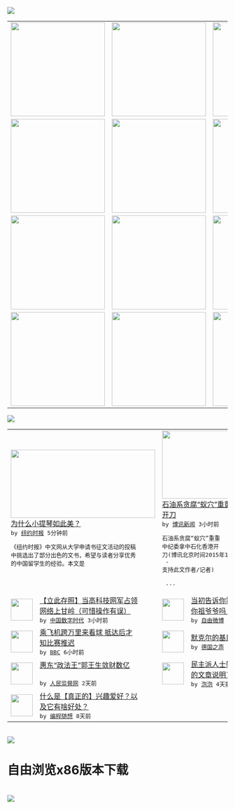 

<a href="https://github.com/greatfire/z/raw/master/FreeBrowser.apk"><img src="https://raw.githubusercontent.com/greatfire/wiki/master/x/header.png" /></a><table><tr><td width="262" align="center" valign="center"><a href="https://github.com/greatfire/wiki/wiki/nyt" title="纽约时报中文网 国际纵览"><img src="https://raw.githubusercontent.com/greatfire/wiki/master/x/nyt_flag.png" width="215"/></a></td><td width="262" align="center" valign="center"><a href="https://github.com/greatfire/wiki/wiki/dw" title=""><img src="https://raw.githubusercontent.com/greatfire/wiki/master/x/dw_flag.png" width="215"/></a></td><td width="262" align="center" valign="center"><a href="https://github.com/greatfire/wiki/wiki/rmjd" title=""><img src="https://raw.githubusercontent.com/greatfire/wiki/master/x/rmjd_flag.png" width="215"/></a></td></tr><tr><td width="262" align="center" valign="center"><a href="https://github.com/paopaonetizen/website" title="泡泡 - 未经审查的互联网信息"><img src="https://raw.githubusercontent.com/greatfire/wiki/master/x/pp_flag.png" width="215"/></a></td><td width="262" align="center" valign="center"><a href="https://github.com/getlantern/mirror" title="以及自由微博和GreatFire.org官方中文论坛"><img src="https://raw.githubusercontent.com/greatfire/wiki/master/x/lantern_flag.png" width="215"/></a></td><td width="262" align="center" valign="center"><a href="https://github.com/cdtmirrors/m/" title=""><img src="https://raw.githubusercontent.com/greatfire/wiki/master/x/cdt_flag.png" width="215"/></a></td></tr><tr><td width="262" align="center" valign="center"><a href="https://github.com/program-think/blog" title="编程随想的博客"><img src="https://raw.githubusercontent.com/greatfire/wiki/master/x/pt_flag.png" width="215"/></a></td><td width="262" align="center" valign="center"><a href="https://github.com/greatfire/wiki/wiki/bbc" title=""><img src="https://raw.githubusercontent.com/greatfire/wiki/master/x/bbc_flag.png" width="215"/></a></td><td width="262" align="center" valign="center"><a href="https://github.com/freeweibo/s" title="自由微博 - 匿名和不受屏蔽的新浪微博搜索"><img src="https://raw.githubusercontent.com/greatfire/wiki/master/x/fw_flag.png" width="215"/></a></td></tr><tr><td width="262" align="center" valign="center"><a href="https://github.com/greatfire/wiki/wiki/google" title=""><img src="https://raw.githubusercontent.com/greatfire/wiki/master/x/google_flag.png" width="215"/></a></td><td width="262" align="center" valign="center"><a href="https://github.com/bxnews/boxun" title=""><img src="https://raw.githubusercontent.com/greatfire/wiki/master/x/bx_flag.png" width="215"/></a></td><td width="262" align="center" valign="center"><a href="https://github.com/greatfire/wiki/wiki/open-source" title="欢迎访问GreatFire.org开发者项目网站"><img src="https://raw.githubusercontent.com/greatfire/wiki/master/x/open-source_flag.png" width="215"/></a></td></tr></table><img src="https://raw.githubusercontent.com/greatfire/wiki/master/x/newsfeed text.png" /><table cols="4"><tr><td colspan="2" width="380"><a href="https://d3qlz4p8smvoli.cloudfront.net/education/20151215/t15essaycontest-kaiwu/"><img src="http://static01.nyt.com/images/2015/12/14/afternoonupdate/cn-kaifeng/cn-kaifeng-articleInline.jpg" width="330" height="156"/></a></br><a href="https://d3qlz4p8smvoli.cloudfront.net/education/20151215/t15essaycontest-kaiwu/">为什么小提琴如此美？</a></br><kbd> by <a href="http://m.cn.nytimes.com/">纽约时报</a> 5分钟前 </kbd></br><pre>《纽约时报》中文网从大学申请书征文活动的投稿<br/>中挑选出了部分出色的文书，希望与读者分享优秀<br/>的中国留学生的经验。本文是</pre></td><td colspan="2" width="380"><a href="http://www.boxun.com/news/gb/china/2015/12/201512150525.shtml"><img src="https://raw.githubusercontent.com/greatfire/wiki/master/x/bx_logo_b.png" width="330" height="156"/></a></br><a href="http://www.boxun.com/news/gb/china/2015/12/201512150525.shtml">石油系贪腐“蚁穴”重重中纪委拿中石化香港<br/>开刀</a></br><kbd> by <a href="http://www.boxun.com">博讯新闻</a> 3小时前 </kbd></br><pre>石油系贪腐“蚁穴”重重 中纪委拿中石化香港开<br/>刀(博讯北京时间2015年12月15日 首发<br/> - 支持此文作者/记者)         <br/>              ...</pre></td></tr><tr><td><img src="http://chinadigitaltimes.net/chinese/files/2015/12/bot-went-wrong-1.jpg" width="50" height="50"/></td><td width="280"><a href="https://chinadigitaltimes.net/chinese/2015/12/%E3%80%90%E7%AB%8B%E6%AD%A4%E5%AD%98%E7%85%A7%E3%80%91%E9%AB%98%E6%8A%80%E6%9C%AF%E5%90%AB%E9%87%8F%E7%9A%84%E6%AD%A3%E8%83%BD%E9%87%8F%E7%BD%91%E5%86%9B/">【立此存照】当高科技网军占领<br/>网络上甘岭（可惜操作有误）</a></br><kbd> by <a href="http://chinadigitaltimes.net/chinese/">中国数字时代</a> 3小时前 </kbd></td><td><img src="http://ww3.sinaimg.cn/large/c37c67cbgw1eyzlsofhnej20dv0b60ur.jpg" width="50" height="50"/></td><td width="280"><a href="https://freeweibo.com/weibo/3920212174832580">当初告诉你雾霾PM2.5的是<br/>你祖爷爷吗？</a></br><kbd> by <a href="https://freeweibo.com/">自由微博</a> 4小时前 </kbd></td></tr><tr><td><img src="http://a.files.bbci.co.uk/worldservice/live/assets/images/2015/12/14/151214210350_andrewurry144.gif" width="50" height="50"/></td><td width="280"><a href="http://www.bbc.com/zhongwen/simp/uk/2015/12/151214_world_postponed_match">乘飞机跨万里来看球 抵达后才<br/>知比赛推迟</a></br><kbd> by <a href="http://www.bbc.co.uk/zhongwen/simp">BBC</a> 6小时前 </kbd></td><td><img src="http://www.dw.com/image/0,,18917327_302,00.jpg" width="50" height="50"/></td><td width="280"><a href="http://dw.com/p/1HNJv?maca=chi-GK-text-greatfire-all-chinese-15625-xml-mrss">默克尔的基民盟展现一致</a></br><kbd> by <a href="http://dw.de">德国之声</a> 7小时前 </kbd></td></tr><tr><td><img src="http://www.rmjdw.com/uploads/151213/3-151213135J1423.jpg" width="50" height="50"/></td><td width="280"><a href="http://www.rmjdw.com//tebiebaodao/20151213/15247.html">惠东“政法王”郭王生敛财数亿<br/> </a></br><kbd> by <a href="http://www.rmjdw.com/">人民监督网</a> 2天前 </kbd></td><td><img src="https://pao-pao.net/sites/pao-pao.net/files/styles/adaptive_image/adaptive-image/public/wei_xin_shi_tian_tang__0.jpeg?itok=rLRfbI4o" width="50" height="50"/></td><td width="280"><a href="https://pao-pao.net/article/650">民主派人士转发“微博是天堂”<br/>的文章说明了什么</a></br><kbd> by <a href="https://pao-pao.net">泡泡</a> 4天前 </kbd></td></tr><tr><td><img src="https://raw.githubusercontent.com/greatfire/wiki/master/x/pt_logo.png" width="50" height="50"/></td><td width="280"><a href="http://feedproxy.google.com/~r/programthink/~3/dK8n2h7V2vA/Hobbies-and-Interests.html">什么是【真正的】兴趣爱好？以<br/>及它有啥好处？</a></br><kbd> by <a href="http://program-think.blogspot.com">编程随想</a> 8天前 </kbd></td></table></br><a href="https://github.com/greatfire/z/raw/master/FreeBrowser.apk"><img src="https://raw.githubusercontent.com/greatfire/wiki/master/x/download app.png" /></a><h1>自由浏览x86版本下载<h1><a href="https://github.com/greatfire/z/raw/master/FreeBrowser-x86.apk"><img src="https://raw.githubusercontent.com/greatfire/images/master/fb86.qr.png" /></a>